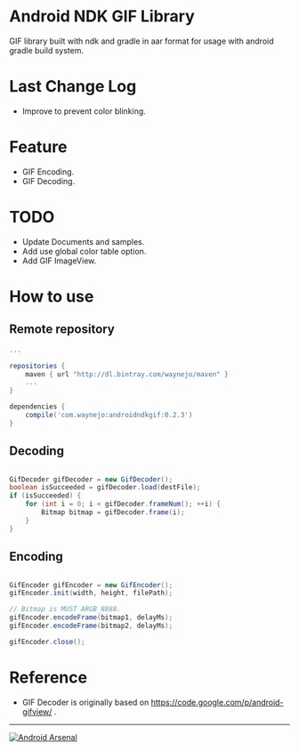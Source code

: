 Android NDK GIF Library
========

GIF library built with ndk and gradle in aar format for usage with android gradle build system.

Last Change Log
========
* Improve to prevent color blinking.

Feature
========
* GIF Encoding.
* GIF Decoding.

TODO
========
* Update Documents and samples.
* Add use global color table option.
* Add GIF ImageView.

How to use
========

Remote repository
--------

```groovy
...

repositories {
    maven { url "http://dl.bintray.com/waynejo/maven" }
    ...
}

dependencies {
    compile('com.waynejo:androidndkgif:0.2.3')
}
```

Decoding
--------

```java

GifDecoder gifDecoder = new GifDecoder();
boolean isSucceeded = gifDecoder.load(destFile);
if (isSucceeded) {
    for (int i = 0; i < gifDecoder.frameNum(); ++i) {
        Bitmap bitmap = gifDecoder.frame(i);
    }
}
```

Encoding
--------

```java

GifEncoder gifEncoder = new GifEncoder();
gifEncoder.init(width, height, filePath);

// Bitmap is MUST ARGB_8888.
gifEncoder.encodeFrame(bitmap1, delayMs);
gifEncoder.encodeFrame(bitmap2, delayMs);

gifEncoder.close();
```

# Reference

* GIF Decoder is originally based on https://code.google.com/p/android-gifview/ .

---------
[![Android Arsenal](https://img.shields.io/badge/Android%20Arsenal-android--ndk--gif-green.svg?style=true)](https://android-arsenal.com/details/1/3585)
